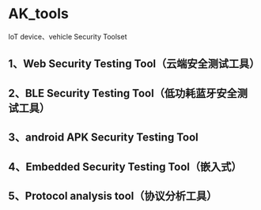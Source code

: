 # AK_tools
IoT device、vehicle Security Toolset

## 1、Web Security Testing Tool（云端安全测试工具）




## 2、BLE Security Testing Tool（低功耗蓝牙安全测试工具）



## 3、android APK Security Testing Tool



## 4、Embedded Security Testing Tool（嵌入式）






## 5、Protocol analysis tool（协议分析工具）
